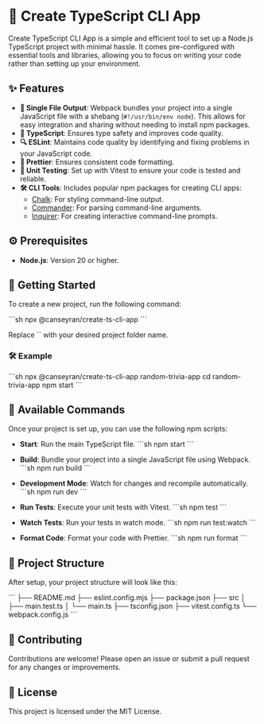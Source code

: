 # 🚀 Create TypeScript CLI App

Create TypeScript CLI App is a simple and efficient tool to set up a Node.js TypeScript project with minimal hassle. It comes pre-configured with essential tools and libraries, allowing you to focus on writing your code rather than setting up your environment.

## ✨ Features

- **📁 Single File Output**: Webpack bundles your project into a single JavaScript file with a shebang (`#!/usr/bin/env node`). This allows for easy integration and sharing without needing to install npm packages.
- **🔷 TypeScript**: Ensures type safety and improves code quality.
- **🔍 ESLint**: Maintains code quality by identifying and fixing problems in your JavaScript code.
- **💅 Prettier**: Ensures consistent code formatting.
- **🧪 Unit Testing**: Set up with Vitest to ensure your code is tested and reliable.
- **🛠️ CLI Tools**: Includes popular npm packages for creating CLI apps:
  - [Chalk](https://www.npmjs.com/package/chalk): For styling command-line output.
  - [Commander](https://www.npmjs.com/package/commander): For parsing command-line arguments.
  - [Inquirer](https://www.npmjs.com/package/inquirer): For creating interactive command-line prompts.

## ⚙️ Prerequisites

- **Node.js**: Version 20 or higher.

## 🚀 Getting Started

To create a new project, run the following command:

\`\`\`sh
npx @canseyran/create-ts-cli-app <project-directory>
\`\`\`

Replace \`<project-directory>\` with your desired project folder name.

### 🛠️ Example

\`\`\`sh
npx @canseyran/create-ts-cli-app random-trivia-app
cd random-trivia-app
npm start
\`\`\`

## 📜 Available Commands

Once your project is set up, you can use the following npm scripts:

- **Start**: Run the main TypeScript file.
  \`\`\`sh
  npm start
  \`\`\`

- **Build**: Bundle your project into a single JavaScript file using Webpack.
  \`\`\`sh
  npm run build
  \`\`\`

- **Development Mode**: Watch for changes and recompile automatically.
  \`\`\`sh
  npm run dev
  \`\`\`

- **Run Tests**: Execute your unit tests with Vitest.
  \`\`\`sh
  npm test
  \`\`\`

- **Watch Tests**: Run your tests in watch mode.
  \`\`\`sh
  npm run test:watch
  \`\`\`

- **Format Code**: Format your code with Prettier.
  \`\`\`sh
  npm run format
  \`\`\`

## 📂 Project Structure

After setup, your project structure will look like this:

\`\`\`
<project-directory>
├── README.md
├── eslint.config.mjs
├── package.json
├── src
│   ├── main.test.ts
│   └── main.ts
├── tsconfig.json
├── vitest.config.ts
└── webpack.config.js
\`\`\`

## 🤝 Contributing

Contributions are welcome! Please open an issue or submit a pull request for any changes or improvements.

## 📄 License

This project is licensed under the MIT License.
